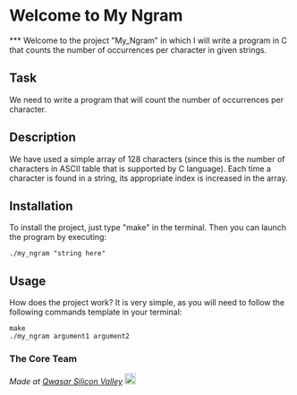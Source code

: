 # Welcome to My Ngram
*** Welcome to the project "My_Ngram" in which I will write a program in C that counts the number of occurrences per character in given strings.

## Task
We need to write a program that will count the number of occurrences per character.

## Description
We have used a simple array of 128 characters (since this is the number of characters in ASCII table that is supported by C language). Each time a character is found in a string, its appropriate index is increased in the array.

## Installation
To install the project, just type "make" in the terminal. Then you can launch the program by executing:
```
./my_ngram "string here"
```

## Usage
How does the project work? It is very simple, as you will need to follow the following commands template in your terminal:
```
make
./my_ngram argument1 argument2
```

### The Core Team


<span><i>Made at <a href='https://qwasar.io'>Qwasar Silicon Valley</a></i></span>
<span><img alt='Qwasar Silicon Valley Logo' src='https://storage.googleapis.com/qwasar-public/qwasar-logo_50x50.png' width='20px'></span>
